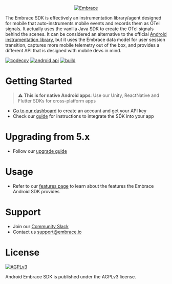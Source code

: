 <p align="center">
  <a href="https://embrace.io/?utm_source=github&utm_medium=logo" target="_blank">
    <picture>
      <source srcset="https://embrace.io/docs/images/embrace_logo_white-text_transparent-bg_400x200.svg" media="(prefers-color-scheme: dark)" />
      <source srcset="https://embrace.io/docs/images/embrace_logo_black-text_transparent-bg_400x200.svg" media="(prefers-color-scheme: light), (prefers-color-scheme: no-preference)" />
      <img src="https://embrace.io/docs/images/embrace_logo_black-text_transparent-bg_400x200.svg" alt="Embrace">
    </picture>
  </a>
</p>

The Embrace SDK is effectively an instrumentation library/agent designed for mobile that auto-instruments mobile events and records them as OTel signals. It actually uses the vanilla Java SDK to create the OTel signals behind the scenes.
It can be considered an alternative to the official [Android instrumentation library](https://github.com/open-telemetry/opentelemetry-android), but it uses the Embrace data model for user session transition, captures more mobile telemetry out of the box, and provides a different API that is designed with mobile devs in mind.

[![codecov](https://codecov.io/gh/embrace-io/embrace-android-sdk/graph/badge.svg?token=4kNC8ceoVB)](https://codecov.io/gh/embrace-io/embrace-android-sdk)
[![android api](https://img.shields.io/badge/Android_API-21-green.svg "Android min API 21")](https://dash.embrace.io/signup/)
[![build](https://img.shields.io/github/actions/workflow/status/embrace-io/embrace-android-sdk/ci-gradle.yml)](https://github.com/embrace-io/embrace-android-sdk/actions)

# Getting Started

> :warning: **This is for native Android apps**: Use our Unity, ReactNative and Flutter SDKs for cross-platform apps 

- [Go to our dashboard](https://dash.embrace.io/signup/) to create an account and get your API key
- Check our [guide](https://embrace.io/docs/android/integration/) for instructions to integrate the SDK into your app

# Upgrading from 5.x

- Follow our [upgrade guide](https://github.com/embrace-io/embrace-android-sdk/blob/master/UPGRADING.md)

# Usage

- Refer to our [features page](https://embrace.io/docs/android/features/) to learn about the features the Embrace Android SDK provides

# Support

- Join our [Community Slack](https://embraceio-community.slack.com/)
- Contact us [support@embrace.io](mailto:support@embrace.io)

# License

[![AGPLv3](https://img.shields.io/github/license/suitecrm/suitecrm.svg)](./LICENSE.txt)

Android Embrace SDK is published under the AGPLv3 license.
